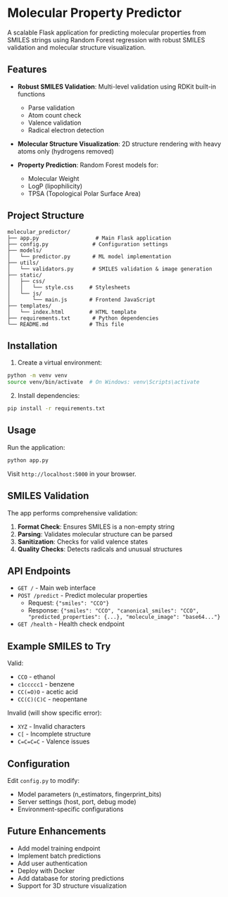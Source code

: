 # Molecular Property Predictor

A scalable Flask application for predicting molecular properties from SMILES strings using Random Forest regression with robust SMILES validation and molecular structure visualization.

## Features

- **Robust SMILES Validation**: Multi-level validation using RDKit built-in functions
  - Parse validation
  - Atom count check
  - Valence validation
  - Radical electron detection
  
- **Molecular Structure Visualization**: 2D structure rendering with heavy atoms only (hydrogens removed)

- **Property Prediction**: Random Forest models for:
  - Molecular Weight
  - LogP (lipophilicity)
  - TPSA (Topological Polar Surface Area)

## Project Structure

```
molecular_predictor/
├── app.py                  # Main Flask application
├── config.py              # Configuration settings
├── models/
│   └── predictor.py       # ML model implementation
├── utils/
│   └── validators.py      # SMILES validation & image generation
├── static/
│   ├── css/
│   │   └── style.css     # Stylesheets
│   └── js/
│       └── main.js       # Frontend JavaScript
├── templates/
│   └── index.html        # HTML template
├── requirements.txt       # Python dependencies
└── README.md             # This file
```

## Installation

1. Create a virtual environment:
```bash
python -m venv venv
source venv/bin/activate  # On Windows: venv\Scripts\activate
```

2. Install dependencies:
```bash
pip install -r requirements.txt
```

## Usage

Run the application:
```bash
python app.py
```

Visit `http://localhost:5000` in your browser.

## SMILES Validation

The app performs comprehensive validation:
1. **Format Check**: Ensures SMILES is a non-empty string
2. **Parsing**: Validates molecular structure can be parsed
3. **Sanitization**: Checks for valid valence states
4. **Quality Checks**: Detects radicals and unusual structures

## API Endpoints

- `GET /` - Main web interface
- `POST /predict` - Predict molecular properties
  - Request: `{"smiles": "CCO"}`
  - Response: `{"smiles": "CCO", "canonical_smiles": "CCO", "predicted_properties": {...}, "molecule_image": "base64..."}`
- `GET /health` - Health check endpoint

## Example SMILES to Try

Valid:
- `CCO` - ethanol
- `c1ccccc1` - benzene
- `CC(=O)O` - acetic acid
- `CC(C)(C)C` - neopentane

Invalid (will show specific error):
- `XYZ` - Invalid characters
- `C[` - Incomplete structure
- `C=C=C=C` - Valence issues

## Configuration

Edit `config.py` to modify:
- Model parameters (n_estimators, fingerprint_bits)
- Server settings (host, port, debug mode)
- Environment-specific configurations

## Future Enhancements

- Add model training endpoint
- Implement batch predictions
- Add user authentication
- Deploy with Docker
- Add database for storing predictions
- Support for 3D structure visualization